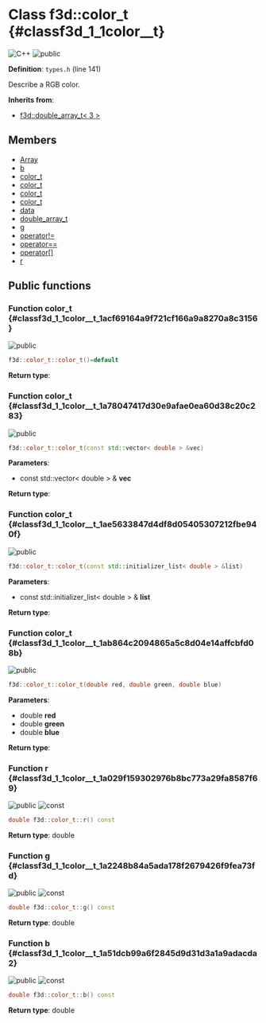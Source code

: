 # Class f3d::color\_t {#classf3d_1_1color__t}

![][C++]
![][public]

**Definition**: `types.h` (line 141)



Describe a RGB color.

**Inherits from**:

* [f3d::double\_array\_t\< 3 \>](classf3d_1_1double__array__t.md)

## Members

* [Array](classf3d_1_1double__array__t.md#classf3d_1_1double__array__t_1ab4ec6824918af432b4c7b3fa6ac54792)
* [b](classf3d_1_1color__t.md#classf3d_1_1color__t_1a51dcb99a6f2845d9d31d3a1a9adacda2)
* [color\_t](classf3d_1_1color__t.md#classf3d_1_1color__t_1acf69164a9f721cf166a9a8270a8c3156)
* [color\_t](classf3d_1_1color__t.md#classf3d_1_1color__t_1a78047417d30e9afae0ea60d38c20c283)
* [color\_t](classf3d_1_1color__t.md#classf3d_1_1color__t_1ae5633847d4df8d05405307212fbe940f)
* [color\_t](classf3d_1_1color__t.md#classf3d_1_1color__t_1ab864c2094865a5c8d04e14affcbfd08b)
* [data](classf3d_1_1double__array__t.md#classf3d_1_1double__array__t_1af27ad47a15ebbfde487ecb7d67ffe0de)
* [double\_array\_t](classf3d_1_1double__array__t.md#classf3d_1_1double__array__t_1a13bdc79ab1512e3105862d0cf06a1e50)
* [g](classf3d_1_1color__t.md#classf3d_1_1color__t_1a2248b84a5ada178f2679426f9fea73fd)
* [operator!=](classf3d_1_1double__array__t.md#classf3d_1_1double__array__t_1a31aa2831b1185ba168f8b23951bb675b)
* [operator==](classf3d_1_1double__array__t.md#classf3d_1_1double__array__t_1a7a03eb4ac6c40822b820b8acd255e7c3)
* [operator[]](classf3d_1_1double__array__t.md#classf3d_1_1double__array__t_1a0c160f2e0625cce337988dd018e7b6a1)
* [r](classf3d_1_1color__t.md#classf3d_1_1color__t_1a029f159302976b8bc773a29fa8587f69)

## Public functions

### Function color\_t {#classf3d_1_1color__t_1acf69164a9f721cf166a9a8270a8c3156}

![][public]


```cpp
f3d::color_t::color_t()=default
```








**Return type**: 



### Function color\_t {#classf3d_1_1color__t_1a78047417d30e9afae0ea60d38c20c283}

![][public]


```cpp
f3d::color_t::color_t(const std::vector< double > &vec)
```








**Parameters**:

* const std::vector< double > & **vec**

**Return type**: 



### Function color\_t {#classf3d_1_1color__t_1ae5633847d4df8d05405307212fbe940f}

![][public]


```cpp
f3d::color_t::color_t(const std::initializer_list< double > &list)
```








**Parameters**:

* const std::initializer_list< double > & **list**

**Return type**: 



### Function color\_t {#classf3d_1_1color__t_1ab864c2094865a5c8d04e14affcbfd08b}

![][public]


```cpp
f3d::color_t::color_t(double red, double green, double blue)
```








**Parameters**:

* double **red**
* double **green**
* double **blue**

**Return type**: 



### Function r {#classf3d_1_1color__t_1a029f159302976b8bc773a29fa8587f69}

![][public]
![][const]


```cpp
double f3d::color_t::r() const
```








**Return type**: double



### Function g {#classf3d_1_1color__t_1a2248b84a5ada178f2679426f9fea73fd}

![][public]
![][const]


```cpp
double f3d::color_t::g() const
```








**Return type**: double



### Function b {#classf3d_1_1color__t_1a51dcb99a6f2845d9d31d3a1a9adacda2}

![][public]
![][const]


```cpp
double f3d::color_t::b() const
```








**Return type**: double





[public]: https://img.shields.io/badge/-public-brightgreen (public)
[C++]: https://img.shields.io/badge/language-C%2B%2B-blue (C++)
[const]: https://img.shields.io/badge/-const-lightblue (const)